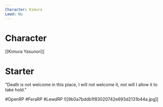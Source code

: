 ```yaml
---
Character: Kimura
Lewd: No
---
```

# Character
[[Kimura Yasunori]]

# Starter
"Death is not welcome in this place, I will not welcome it, not will I allow it to take hold."

#OpenRP #FeraRP #LewdRP 
![[9b0a7bddb1f83020742e693d2131b44a.jpg]]